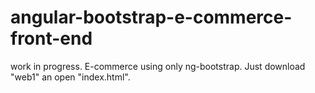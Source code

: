 # angular-bootstrap-e-commerce-front-end
work in progress. E-commerce using only ng-bootstrap. Just download "web1" an open "index.html".
